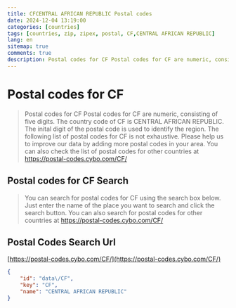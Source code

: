 ```yaml
---
title: CFCENTRAL AFRICAN REPUBLIC Postal codes 
date: 2024-12-04 13:19:00
categories: [countries]
tags: [countries, zip, zipex, postal, CF,CENTRAL AFRICAN REPUBLIC]
lang: en
sitemap: true
comments: true
description: Postal codes for CF Postal codes for CF are numeric, consisting of five digits. The country code of CF is CENTRAL AFRICAN REPUBLIC. The inital digit of the postal code is used to identify the region. The following list of postal codes for CF is not exhaustive. Please help us to improve our data by adding more postal codes in your area. You can also check the list of postal codes for other countries at https://postal-codes.cybo.com/CF/
---
```


# Postal codes for CF
> Postal codes for CF Postal codes for CF are numeric, consisting of five digits. The country code of CF is CENTRAL AFRICAN REPUBLIC. The inital digit of the postal code is used to identify the region. The following list of postal codes for CF is not exhaustive. Please help us to improve our data by adding more postal codes in your area. You can also check the list of postal codes for other countries at https://postal-codes.cybo.com/CF/

## Postal codes for CF Search 
> You can search for postal codes for CF using the search box below. Just enter the name of the place you want to search and click the search button. You can also search for postal codes for other countries at https://postal-codes.cybo.com/CF/

## Postal Codes Search Url

[https://postal-codes.cybo.com/CF/](https://postal-codes.cybo.com/CF/)
```json
{
    "id": "data\/CF",
    "key": "CF",
    "name": "CENTRAL AFRICAN REPUBLIC"
}
```
